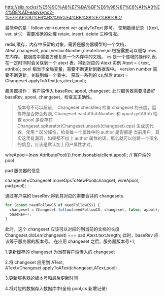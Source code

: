 http://slix.rocks/%E5%9C%A8%E7%BA%BF%E6%96%87%E6%A1%A3%E4%B8%AD-easysync2-%E7%AE%97%E6%B3%95%E4%BB%8B%E7%BB%8D/

最简单的是：follow ver->current ver
applyToText 即可。
使用数组记录（{text, ver, str}）
需要准确的处理 retain, insert, delete 三种情况。

redis,缓存，内存中保留的对象，需要是服务器模型的一个文档，
Atext,changeset,,pool,versionNumber,createTime,id.根据需要可以缓存 revs 在内存。
数据库中需要方便复原一个内存中的文档。
cs 是一个递增的操作列表，在一定时间时会关联到一个 atext 表，得到对应的 Atext 实例
Atext = { text, attribs};
pool 相当于全局变量，需要不断更新到数据库中。
version number 需要不断更新，关联到每一个表中。
获取一系列的 cs,然后
atext = Changeset.applyToAText(cs,atext,pool);

服务器操作：
客户端传入 baseRev, apool, changeset.
此时服务器需要准备好 baseRev, apool, changeset，检查其正确性。

> 版本号不可以超前，
> Changeset.checkReq 检查 changeset 的长度，运算符是否符合规则,
> Changeset.eachAttribNumber 和 apool.getAttrib 检查 apool 是否存在
> Changeset.opIterator(Changeset.unpack(changeset).ops) 生成迭代器，使用 \* 区分属性，检查每一个属性中的 author 是否都是
> 当前用户，其实这里有漏洞，如果都不加上 author 属性的话，那么就可以创建一个匿名的信息，应该是默认加上用户属性才对。

wireApool=(new AttributePool()).fromJsonable(client.apool); // 客户端的 pool

pad 服务器的信息

changeset=Changeset.moveOpsToNewPool(changset, wireApool, pad.pool);

通过客户端的 baseRev,得到其对应的需要合并的 changesets.

```js
for (const needFollowCS of needFollowCSs) {
  changeset = Changeset.follow(needFollowCS, changeset, false, apool); // false 指代，客户端的先操作。
  baseRev++;
}
```

此时，这个 changeset 应该可以对应的到当前的文档的长度
Changeset.oldLen(changeset) === pad.Atext.text.length;
此时，baseRev 应该等于服务器的版本号。
在应用 changeset 之后，服务器版本号+1,

1.更新缓存的 changeset 为当前客户端传入的 changeset

2.将 changeset 应用到 AText, AText=Changeset.applyToAText(changeset,AText,pool)

3.更新服务器的版本号和最后更新时间

4.将对应的数据存入数据库中(全局 pool,cs 新增记录)
